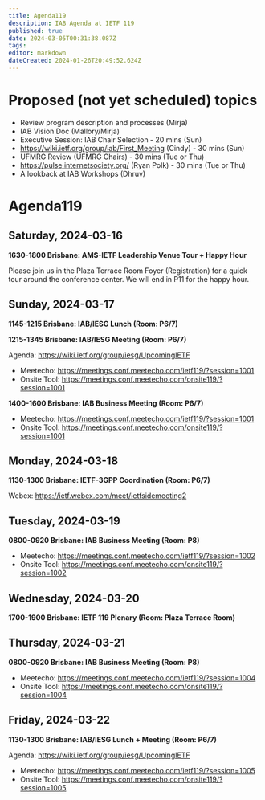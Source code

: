 ```yaml
---
title: Agenda119
description: IAB Agenda at IETF 119
published: true
date: 2024-03-05T00:31:38.087Z
tags: 
editor: markdown
dateCreated: 2024-01-26T20:49:52.624Z
---
```


# Proposed (not yet scheduled) topics

* Review program description and processes (Mirja)
* IAB Vision Doc (Mallory/Mirja)
* Executive Session: IAB Chair Selection - 20 mins (Sun)
* https://wiki.ietf.org/group/iab/First_Meeting (Cindy) - 30 mins (Sun)
* UFMRG Review (UFMRG Chairs) - 30 mins (Tue or Thu)
* https://pulse.internetsociety.org/ (Ryan Polk) - 30 mins (Tue or Thu)
* A lookback at IAB Workshops (Dhruv)


# Agenda119

## Saturday, 2024-03-16

**1630-1800 Brisbane: AMS-IETF Leadership Venue Tour + Happy Hour**

Please join us in the Plaza Terrace Room Foyer (Registration) for a quick tour around the conference center. We will end in P11 for the happy hour.

## Sunday, 2024-03-17

**1145-1215 Brisbane: IAB/IESG Lunch (Room: P6/7)**

**1215-1345 Brisbane: IAB/IESG Meeting (Room: P6/7)** 

Agenda: https://wiki.ietf.org/group/iesg/UpcomingIETF

* Meetecho: https://meetings.conf.meetecho.com/ietf119/?session=1001
* Onsite Tool: https://meetings.conf.meetecho.com/onsite119/?session=1001

**1400-1600 Brisbane: IAB Business Meeting (Room: P6/7)** 

* Meetecho: https://meetings.conf.meetecho.com/ietf119/?session=1001
* Onsite Tool: https://meetings.conf.meetecho.com/onsite119/?session=1001


## Monday, 2024-03-18

**1130-1300 Brisbane: IETF-3GPP Coordination (Room: P6/7)**

Webex: https://ietf.webex.com/meet/ietfsidemeeting2

## Tuesday, 2024-03-19

**0800-0920 Brisbane: IAB Business Meeting (Room: P8)**

* Meetecho: https://meetings.conf.meetecho.com/ietf119/?session=1002
* Onsite Tool: https://meetings.conf.meetecho.com/onsite119/?session=1002


## Wednesday, 2024-03-20

**1700-1900 Brisbane: IETF 119 Plenary (Room: Plaza Terrace Room)**

## Thursday, 2024-03-21

**0800-0920 Brisbane: IAB Business Meeting (Room: P8)**

* Meetecho: https://meetings.conf.meetecho.com/ietf119/?session=1004
* Onsite Tool: https://meetings.conf.meetecho.com/onsite119/?session=1004


## Friday, 2024-03-22

**1130-1300 Brisbane: IAB/IESG Lunch + Meeting (Room: P6/7)** 

Agenda: https://wiki.ietf.org/group/iesg/UpcomingIETF

* Meetecho: https://meetings.conf.meetecho.com/ietf119/?session=1005
* Onsite Tool: https://meetings.conf.meetecho.com/onsite119/?session=1005





